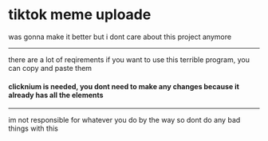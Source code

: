 # tiktok meme uploade
was gonna make it better but i dont care about this project anymore

--------------------------------------

there are a lot of reqirements if you want to use this terrible program, you can copy and paste them

#### clicknium is needed, you dont need to make any changes because it already has all the elements
--------------------------------------
im not responsible for whatever you do by the way so dont do any bad things with this